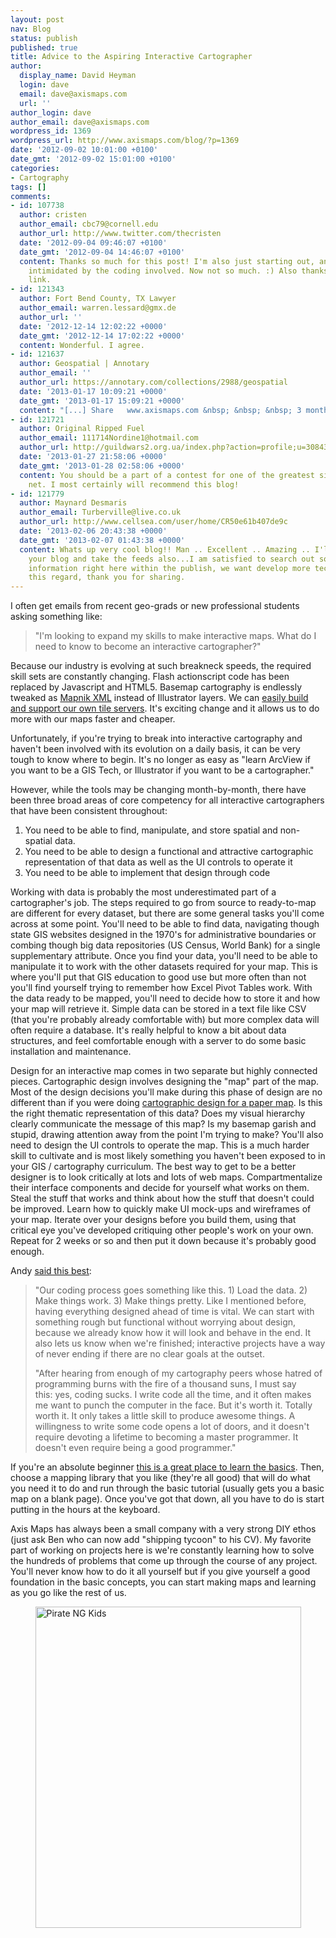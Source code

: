 ```yaml
---
layout: post
nav: Blog
status: publish
published: true
title: Advice to the Aspiring Interactive Cartographer
author:
  display_name: David Heyman
  login: dave
  email: dave@axismaps.com
  url: ''
author_login: dave
author_email: dave@axismaps.com
wordpress_id: 1369
wordpress_url: http://www.axismaps.com/blog/?p=1369
date: '2012-09-02 10:01:00 +0100'
date_gmt: '2012-09-02 15:01:00 +0100'
categories:
- Cartography
tags: []
comments:
- id: 107738
  author: cristen
  author_email: cbc79@cornell.edu
  author_url: http://www.twitter.com/thecristen
  date: '2012-09-04 09:46:07 +0100'
  date_gmt: '2012-09-04 14:46:07 +0100'
  content: Thanks so much for this post! I'm also just starting out, and was a little
    intimidated by the coding involved. Now not so much. :) Also thanks for the Hackety
    link.
- id: 121343
  author: Fort Bend County, TX Lawyer
  author_email: warren.lessard@gmx.de
  author_url: ''
  date: '2012-12-14 12:02:22 +0000'
  date_gmt: '2012-12-14 17:02:22 +0000'
  content: Wonderful. I agree.
- id: 121637
  author: Geospatial | Annotary
  author_email: ''
  author_url: https://annotary.com/collections/2988/geospatial
  date: '2013-01-17 10:09:21 +0000'
  date_gmt: '2013-01-17 15:09:21 +0000'
  content: "[...] Share   www.axismaps.com &nbsp; &nbsp; &nbsp; 3 months [...]"
- id: 121721
  author: Original Ripped Fuel
  author_email: 111714Nordine1@hotmail.com
  author_url: http://guildwars2.org.ua/index.php?action=profile;u=30843
  date: '2013-01-27 21:58:06 +0000'
  date_gmt: '2013-01-28 02:58:06 +0000'
  content: You should be a part of a contest for one of the greatest sites on the
    net. I most certainly will recommend this blog!
- id: 121779
  author: Maynard Desmaris
  author_email: Turberville@live.co.uk
  author_url: http://www.cellsea.com/user/home/CR50e61b407de9c
  date: '2013-02-06 20:43:38 +0000'
  date_gmt: '2013-02-07 01:43:38 +0000'
  content: Whats up very cool blog!! Man .. Excellent .. Amazing .. I'll bookmark
    your blog and take the feeds also...I am satisfied to search out so many helpful
    information right here within the publish, we want develop more techniques in
    this regard, thank you for sharing.
---
```

<p>I often get emails from recent geo-grads or new professional students asking something like:</p>
<blockquote><p>"I'm looking to expand my skills to make interactive maps. What do I need to know to become an interactive cartographer?"</p></blockquote>
<p>Because our industry is evolving at such breakneck speeds, the required skill sets are constantly changing. Flash actionscript code has been replaced by Javascript and HTML5. Basemap cartography is endlessly tweaked as <a href="https://github.com/mapnik/mapnik/wiki/XMLConfigReference">Mapnik XML</a> instead of Illustrator layers. We can <a href="http://www.axismaps.com/blog/2012/01/dont-panic-an-absolute-beginners-guide-to-building-a-map-server/">easily build and support our own tile servers</a>. It's exciting change and it allows us to do more with our maps faster and cheaper.</p>
<p>Unfortunately, if you're trying to break into interactive cartography and haven't been involved with its evolution on a daily basis, it can be very tough to know where to begin. It's no longer as easy as "learn ArcView if you want to be a GIS Tech, or Illustrator if you want to be a cartographer."</p>
<!--break-->
<p>However, while the tools may be changing month-by-month, there have been three broad areas of core competency for all interactive cartographers that have been consistent throughout:</p>
<ol>
<li>You need to be able to find, manipulate, and store spatial and non-spatial data.</li>
<li>You need to be able to design a functional and attractive cartographic representation of that data as well as the UI controls to operate it</li>
<li>You need to be able to implement that design through code</li>
</ol>
<p>Working with data is probably the most underestimated part of a cartographer's job. The steps required to go from source to ready-to-map are different for every dataset, but there are some general tasks you'll come across at some point. You'll need to be able to find data, navigating though state GIS websites designed in the 1970's for administrative boundaries or combing though big data repositories (US Census, World Bank) for a single supplementary attribute. Once you find your data, you'll need to be able to manipulate it to work with the other datasets required for your map. This is where you'll put that GIS education to good use but more often than not you'll find yourself trying to remember how Excel Pivot Tables work. With the data ready to be mapped, you'll need to decide how to store it and how your map will retrieve it. Simple data can be stored in a text file like CSV (that you're probably already comfortable with) but more complex data will often require a database. It's really helpful to know a bit about data structures, and feel comfortable enough with a server to do some basic installation and maintenance.</p>
<p>Design for an interactive map comes in two separate but highly connected pieces. Cartographic design involves designing the "map" part of the map. Most of the design decisions you'll make during this phase of design are no different than if you were doing <a href="http://www.amazon.com/Thematic-Cartography-Visualization-Terry-Slocum/dp/0132097761/ref=sr_1_1?ie=UTF8&amp;qid=1346660063&amp;sr=8-1&amp;keywords=terry+slocum">cartographic design for a paper map</a>. Is this the right thematic representation of this data? Does my visual hierarchy clearly communicate the message of this map? Is my basemap garish and stupid, drawing attention away from the point I'm trying to make? You'll also need to design the UI controls to operate the map. This is a much harder skill to cultivate and is most likely something you haven't been exposed to in your GIS / cartography curriculum. The best way to get to be a better designer is to look critically at lots and lots of web maps. Compartmentalize their interface components and decide for yourself what works on them. Steal the stuff that works and think about how the stuff that doesn't could be improved. Learn how to quickly make UI mock-ups and wireframes of your map. Iterate over your designs before you build them, using that critical eye you've developed critiquing other people's work on your own. Repeat for 2 weeks or so and then put it down because it's probably good enough.</p>
<p>Andy <a href="http://www.axismaps.com/blog/2011/12/web-cartography-thats-like-google-maps-right/">said this best</a>:</p>
<blockquote><p>"Our coding process goes something like this. 1) Load the data. 2) Make things work. 3) Make things pretty. Like I mentioned before, having everything designed ahead of time is vital. We can start with something rough but functional without worrying about design, because we already know how it will look and behave in the end. It also lets us know when we're finished; interactive projects have a way of never ending if there are no clear goals at the outset.</p>
<p>"After hearing from enough of my cartography peers whose hatred of programming burns with the fire of a thousand suns, I must say this: yes, coding sucks. I write code all the time, and it often makes me want to punch the computer in the face. But it's worth it. Totally worth it. It only takes a little skill to produce awesome things. A willingness to write some code opens a lot of doors, and it doesn't require devoting a lifetime to becoming a master programmer. It doesn't even require being a good programmer."</p></blockquote>
<p>If you're an absolute beginner <a href="http://hackety.com">this is a great place to learn the basics</a>. Then, choose a mapping library that you like (they're all good) that will do what you need it to do and run through the basic tutorial (usually gets you a basic map on a blank page). Once you've got that down, all you have to do is start putting in the hours at the keyboard.</p>
<p>Axis Maps has always been a small company with a very strong DIY ethos (just ask Ben who can now add "shipping tycoon" to his CV). My favorite part of working on projects here is we're constantly learning how to solve the hundreds of problems that come up through the course of any project. You'll never know how to do it all yourself but if you give yourself a good foundation in the basic concepts, you can start making maps and learning as you go like the rest of us.</p>
<p><img style="display: block; margin-left: auto; margin-right: auto;" title="Pirate-NG-Kids.jpg" src="{{ site.baseurl }}/media/posts/2012/09/Pirate-NG-Kids.jpg" alt="Pirate NG Kids" width="425" height="514" border="0" /></p>
